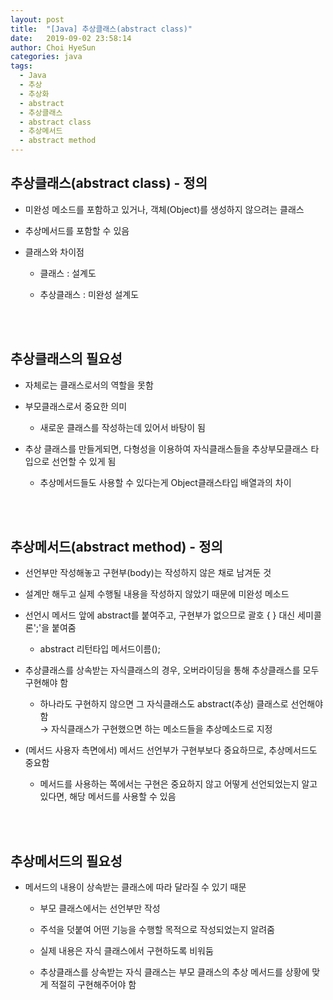 ```yaml
---
layout: post
title:  "[Java] 추상클래스(abstract class)"
date:   2019-09-02 23:58:14
author: Choi HyeSun
categories: java
tags:
  - Java
  - 추상
  - 추상화
  - abstract
  - 추상클래스
  - abstract class
  - 추상메서드
  - abstract method
---
```


## 추상클래스(abstract class) - 정의

- 미완성 메소드를 포함하고 있거나, 객체(Object)를 생성하지 않으려는 클래스

- 추상메서드를 포함할 수 있음

- 클래스와 차이점

  - 클래스 : 설계도

  - 추상클래스 : 미완성 설계도

<br>
<br>

## 추상클래스의 필요성

- 자체로는 클래스로서의 역할을 못함

- 부모클래스로서 중요한 의미

  - 새로운 클래스를 작성하는데 있어서 바탕이 됨

- 추상 클래스를 만들게되면, 다형성을 이용하여 자식클래스들을 추상부모클래스 타입으로 선언할 수 있게 됨

  - 추상메서드들도 사용할 수 있다는게 Object클래스타입 배열과의 차이
  
<br>
<br>

## 추상메서드(abstract method) - 정의

- 선언부만 작성해놓고 구현부(body)는 작성하지 않은 채로 남겨둔 것

- 설계만 해두고 실제 수행될 내용을 작성하지 않았기 때문에 미완성 메소드

- 선언시 메서드 앞에 abstract를 붙여주고, 구현부가 없으므로 괄호 { } 대신 세미콜론';'을 붙여줌

  - abstract 리턴타입 메서드이름();
  
- 추상클래스를 상속받는 자식클래스의 경우, 오버라이딩을 통해 추상클래스를 모두 구현해야 함

  - 하나라도 구현하지 않으면 그 자식클래스도 abstract(추상) 클래스로 선언해야함
  <br>→ 자식클래스가 구현했으면 하는 메소드들을 추상메소드로 지정

- (메서드 사용자 측면에서) 메서드 선언부가 구현부보다 중요하므로, 추상메서드도 중요함

  - 메서드를 사용하는 쪽에서는 구현은 중요하지 않고 어떻게 선언되었는지 알고있다면, 해당 메서드를 사용할 수 있음

<br>
<br>

## 추상메서드의 필요성

- 메서드의 내용이 상속받는 클래스에 따라 달라질 수 있기 때문

  - 부모 클래스에서는 선언부만 작성

  - 주석을 덧붙여 어떤 기능을 수행할 목적으로 작성되었는지 알려줌

  - 실제 내용은 자식 클래스에서 구현하도록 비워둠

  - 추상클래스를 상속받는 자식 클래스는 부모 클래스의 추상 메서드를 상황에 맞게 적절히 구현해주어야 함
